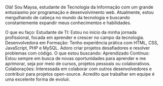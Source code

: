 Olá! Sou Maysa, estudante de Tecnologia da Informação com um grande entusiasmo por programação e desenvolvimento web. 
Atualmente, estou mergulhando de cabeça no mundo da tecnologia e buscando constantemente expandir meus conhecimentos e habilidades.

O que eu faço:
Estudante de TI: Estou no início da minha jornada profissional, focada em aprender e crescer no campo da tecnologia.
Desenvolvedora em Formação: Tenho experiência prática com HTML, CSS, JavaScript, PHP e MySQL. 
Adoro criar projetos desafiadores e resolver problemas com código.
O que estou buscando:
Aprendizado Contínuo: Estou sempre em busca de novas oportunidades para aprender e me aprimorar, seja por meio de cursos, projetos pessoais ou colaborativos.
Colaborações: Interessada em colaborar com outros desenvolvedores e contribuir para projetos open-source. Acredito que trabalhar em equipe é uma excelente forma de evoluir.
